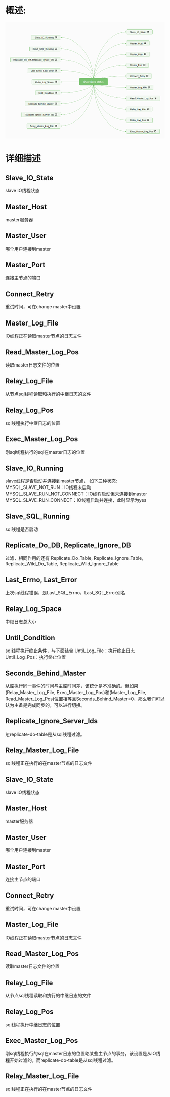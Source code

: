 # 概述:
![show slave status](../picture/showSlaveStatus.png)

# 详细描述
## Slave_IO_State
slave IO线程状态

## Master_Host
master服务器

## Master_User
哪个用户连接到master

## Master_Port
连接主节点的端口

## Connect_Retry
重试时间，可在change master中设置

## Master_Log_File
IO线程正在读取master节点的日志文件

## Read_Master_Log_Pos
读取master日志文件的位置

## Relay_Log_File
从节点sql线程读取和执行的中继日志的文件

## Relay_Log_Pos
sql线程执行中继日志的位置

## Exec_Master_Log_Pos
刚sql线程执行的sql在master日志的位置

## Slave_IO_Running
slave线程是否启动并连接到master节点，
如下三种状态:
MYSQL_SLAVE_NOT_RUN：IO线程未启动
MYSQL_SLAVE_RUN_NOT_CONNECT：IO线程启动但未连接到master
MYSQL_SLAVE_RUN_CONNECT：IO线程启动并连接，此时显示为yes  

## Slave_SQL_Running
sql线程是否启动

## Replicate_Do_DB, Replicate_Ignore_DB
过滤，相同作用的还有
Replicate_Do_Table,
Replicate_Ignore_Table, Replicate_Wild_Do_Table, Replicate_Wild_Ignore_Table

## Last_Errno, Last_Error
上次sql线程错误，是Last_SQL_Errno，Last_SQL_Error别名

## Relay_Log_Space
中继日志总大小

## Until_Condition
sql线程执行终止条件，与下面结合
Until_Log_File：执行终止日志
Until_Log_Pos：执行终止位置

## Seconds_Behind_Master
从库执行同一事件的时间与主库时间差，该统计是不准确的。但如果(Relay_Master_Log_File, Exec_Master_Log_Pos)和(Master_Log_File, Read_Master_Log_Pos)位置相等且Seconds_Behind_Master=0，那么我们可以认为主备是完成同步的，可以进行切换。

## Replicate_Ignore_Server_Ids
忽replicate-do-table是从sql线程过滤。

## Relay_Master_Log_File
sql线程正在执行的在master节点的日志文件

## Slave_IO_State
slave IO线程状态

## Master_Host
master服务器

## Master_User
哪个用户连接到master

## Master_Port
连接主节点的端口

## Connect_Retry
重试时间，可在change master中设置

## Master_Log_File
IO线程正在读取master节点的日志文件

## Read_Master_Log_Pos
读取master日志文件的位置

## Relay_Log_File
从节点sql线程读取和执行的中继日志的文件

## Relay_Log_Pos
sql线程执行中继日志的位置

## Exec_Master_Log_Pos
刚sql线程执行的sql在master日志的位置略某些主节点的事务，该设置是从IO线程开始过滤的，而replicate-do-table是从sql线程过滤。

## Relay_Master_Log_File
sql线程正在执行的在master节点的日志文件

